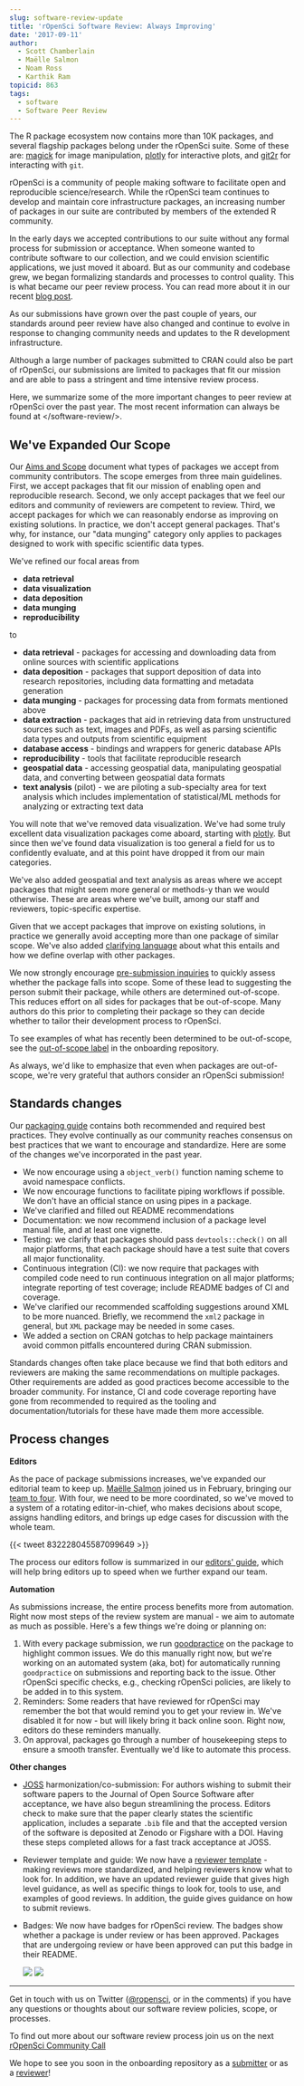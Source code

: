 ```yaml
---
slug: software-review-update
title: 'rOpenSci Software Review: Always Improving'
date: '2017-09-11'
author:
  - Scott Chamberlain
  - Maëlle Salmon
  - Noam Ross
  - Karthik Ram
topicid: 863
tags:
  - software
  - Software Peer Review
---
```



The R package ecosystem now contains more than 10K packages, and several flagship packages belong under the rOpenSci suite. Some of these are: [magick][] for image manipulation, [plotly][] for interactive plots, and [git2r][] for interacting with `git`.

rOpenSci is a community of people making software to facilitate open and reproducible science/research. While the rOpenSci team continues to develop and maintain core infrastructure packages, an increasing number of packages in our suite are contributed by members of the extended R community.

In the early days we accepted contributions to our suite without any formal process for submission or acceptance. When someone wanted to contribute software to our collection, and we could envision scientific applications, we just moved it aboard. But as our community and codebase grew, we began formalizing standards and processes to control quality. This is what became our peer review process.  You can read more about it in our recent [blog post][nfpost].

As our submissions have grown over the past couple of years, our standards around peer review have also changed and continue to evolve in response to changing community needs and updates to the R development infrastructure.

Although a large number of packages submitted to CRAN could also be part of rOpenSci, our submissions are limited to packages that fit our mission and are able to pass a stringent and time intensive review process.

Here, we summarize some of the more important changes to peer review at rOpenSci over the past year.  The most recent information can always be found at </software-review/>.

## We've Expanded Our Scope

Our [Aims and Scope][aims] document what types of packages we accept from community contributors. The scope emerges from three main guidelines. First, we accept packages that fit our mission of enabling open and reproducible research. Second, we only accept packages that we feel our editors and community of reviewers are competent to review. Third, we accept packages for which we can reasonably endorse as improving on existing solutions.  In practice, we don't accept  general packages. That's why, for instance, our "data munging" category only applies to packages designed to work with specific scientific data types.

We've refined our focal areas from

* **data retrieval**
* **data visualization**
* **data deposition**
* **data munging**
* **reproducibility**

to

* **data retrieval** - packages for accessing and downloading data from online sources with scientific applications
* **data deposition** - packages that support deposition of data into research repositories, including data formatting and metadata generation
* **data munging** - packages for processing data from formats mentioned above
* **data extraction** - packages that aid in retrieving data from unstructured sources such as text, images and PDFs, as well as parsing scientific data types and outputs from scientific equipment
* **database access** - bindings and wrappers for generic database APIs
* **reproducibility** - tools that facilitate reproducible research
* **geospatial data** - accessing geospatial data, manipulating geospatial data, and converting between geospatial data formats
* **text analysis** (pilot) - we are piloting a sub-specialty area for text analysis which includes implementation of statistical/ML methods for analyzing or extracting text data

You will note that we've removed data visualization. We've had some truly excellent data visualization packages come aboard, starting with [plotly].  But since then we've found data visualization is too general a field for us to confidently evaluate, and at this point have dropped it from our main categories.

We've also added geospatial and text analysis as areas where we accept packages that might seem more general or methods-y than we would otherwise.  These are areas where we've built, among our staff and reviewers, topic-specific expertise.

Given that we accept packages that improve on existing solutions, in practice we generally avoid accepting more than one package of similar scope. We've also added [clarifying language][over] about what this entails and how we define overlap with other packages.

We now strongly encourage [pre-submission inquiries][presub] to quickly assess whether the package falls into scope. Some of these lead to suggesting the person submit their package, while others are determined out-of-scope. This reduces effort on all sides for packages that be out-of-scope. Many authors do this prior to completing their package so they can decide whether to tailor their development process to rOpenSci.

To see examples of what has recently been determined to be out-of-scope, see the [out-of-scope label][outofscope] in the onboarding repository.

As always, we'd like to emphasize that even when packages are out-of-scope, we're very grateful that authors consider an rOpenSci submission!

## Standards changes

Our [packaging guide][pg] contains both recommended and required best practices. They evolve continually as our community reaches consensus on best practices that we want to encourage and standardize. Here are some of the changes we've incorporated in the past year.


* We now encourage using a `object_verb()` function naming scheme to avoid namespace conflicts.
* We now encourage functions to facilitate piping workflows if possible. We don't have an official stance on using pipes in a package.
* We've clarified and filled out README recommendations
* Documentation: we now recommend inclusion of a package level manual file, and at least one vignette.
* Testing: we clarify that packages should pass `devtools::check()` on all major platforms, that each package should have a test suite that covers all major functionality.
* Continuous integration (CI): we now require that packages with compiled code need to run continuous integration on all major platforms; integrate reporting of test coverage; include README badges of CI and coverage.
* We've clarified our recommended scaffolding suggestions around XML to be more nuanced. Briefly, we recommend the `xml2` package in general, but `XML` package may be needed in some cases.
* We added a section on CRAN gotchas to help package maintainers avoid common pitfalls encountered during CRAN submission.

Standards changes often take place because we find that both editors and reviewers are making the same recommendations on multiple packages.  Other requirements are added as good practices become accessible to the broader community. For instance, CI and code coverage reporting have gone from recommended to required as the tooling and documentation/tutorials for these have made them more accessible.

## Process changes

**Editors**

As the pace of package submissions increases, we've expanded our editorial team to keep up. [Maëlle Salmon][ms] joined us in February, bringing our [team to four](https://devguide.ropensci.org/softwarereviewintro.html#associateditors). With four, we need to be more coordinated, so we've moved to a system of a rotating editor-in-chief, who makes decisions about scope, assigns handling editors, and brings up edge cases for discussion with the whole team.

{{< tweet 832228045587099649 >}}

The process our editors follow is summarized in our [editors' guide][eg], which will help bring editors up to speed when we further expand our team.

**Automation**

As submissions increase, the entire process benefits more from automation. Right now most steps of the review system are manual - we aim to automate as much as possible. Here's a few things we're doing or planning on:

1. With every package submission, we run [goodpractice][gp] on the package to highlight common issues. We do this manually right now, but we're working on an automated system (aka, bot) for automatically running `goodpractice` on submissions and reporting back to the issue. Other rOpenSci specific checks, e.g., checking rOpenSci policies, are likely to be added in to this system.
2. Reminders: Some readers that have reviewed for rOpenSci may remember the bot that would remind you to get your review in. We've disabled it for now - but will likely bring it back online soon. Right now, editors do these reminders manually.
3. On approval, packages go through a number of housekeeping steps to ensure a smooth transfer. Eventually we'd like to automate this process.

**Other changes**

- [JOSS](https://joss.theoj.org/) harmonization/co-submission: For authors wishing to submit their software papers to the Journal of Open Source Software after acceptance, we have also begun streamlining the process. Editors check to make sure that the paper clearly states the scientific application, includes a separate `.bib` file and that the accepted version of the software is deposited at Zenodo or Figshare with a DOI. Having these steps completed allows for a fast track acceptance at JOSS.
- Reviewer template and guide: We now have a [reviewer template][revtemp] - making reviews more standardized, and helping reviewers know what to look for. In addition, we have an updated reviewer guide that gives high level guidance, as well as specific things to look for, tools to use, and examples of good reviews. In addition, the guide gives guidance on how to submit reviews.
- Badges: We now have badges for rOpenSci review. The badges show whether a package is under review or has been approved. Packages that are undergoing review or have been approved can put this badge in their README.

    [![](https://badges.ropensci.org/86_status.svg)](https://github.com/ropensci/software-review/issues/86)
    [![](https://badges.ropensci.org/116_status.svg)](https://github.com/ropensci/software-review/issues/116)


---



Get in touch with us on Twitter ([@ropensci](https://twitter.com/ropensci), or in the comments) if you have any questions or thoughts about our software review policies, scope, or processes.

To find out more about our software review process join us on the next [rOpenSci Community Call][cc]

We hope to see you soon in the onboarding repository as a [submitter](https://github.com/ropensci/software-review/issues/new) or as a [reviewer](/onboarding/)!





[nfpost]: https://www.numfocus.org/blog/how-ropensci-uses-code-review-to-promote-reproducible-science/
[rostatspost]: /blog/2016/03/28/software-review
[cc]: /blog/2017/08/31/comm-call-v14
[ms]: https://masalmon.eu/
[pkgfit]: https://github.com/ropensci/onboarding/blob/d796e7d197ad6e632ca237cec931420c51766045/policies.md#package-fit
[aims]: https://devguide.ropensci.org/policies.html#aims-and-scope
[presub]: https://github.com/ropensci/software-review/issues?q=is%3Aissue+label%3A0%2Fpresubmission
[pkgoverlap]: https://devguide.ropensci.org/policies.html#overlap
[outofscope]: https://github.com/ropensci/software-review/issues?q=is%3Aissue+is%3Aclosed+label%3Aout-of-scope
[gp]: https://github.com/MangoTheCat/goodpractice
[or]: https://github.com/ropensci/software-review
[magick]: https://github.com/ropensci/magick
[plotly]: https://github.com/ropensci/plotly
[git2r]: https://github.com/ropensci/git2r
[pg]: https://devguide.ropensci.org/building.html
[eg]: https://devguide.ropensci.org/editorguide.html
[tidyverse]: https://www.tidyverse.org/
[over]: https://devguide.ropensci.org/policies.html#overlap
[revtemp]: https://devguide.ropensci.org/reviewtemplate.html

